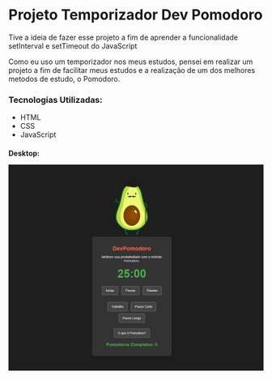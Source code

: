 <h1>Projeto Temporizador Dev Pomodoro</h1>

<p>Tive a ideia de fazer esse projeto a fim de aprender a funcionalidade setInterval e setTimeout do JavaScript</p>

<p>Como eu uso um temporizador nos meus estudos, pensei em realizar um projeto a fim de facilitar meus estudos e a realização de um dos melhores metodos de estudo, o Pomodoro.</p>

<h3>Tecnologias Utilizadas:</h3>
<ul>
  <li>HTML</li>
  <li>CSS</li>
  <li>JavaScript</li>
</ul>

<h4>Desktop:</p>
<img src="./devpomodoro.png" alt="imagem do projeto dev pomodoro" />
